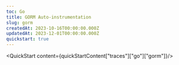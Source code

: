 ```yaml
---
toc: Go
title: GORM Auto-instrumentation
slug: gorm
createdAt: 2023-10-16T00:00:00.000Z
updatedAt: 2023-12-01T00:00:00.000Z
quickstart: true
---
```


<QuickStart content={quickStartContent["traces"]["go"]["gorm"]}/>
